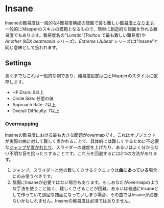 Insane
====================

Insaneの難易度は一般的な4難易度構成の譜面で最も難しい[難易度となります](/wiki/Difficulties)。一般的にMapperのスキルの模範となるもので、簡単に創造的な譜面を作れる難易度でもあります。難易度名の"Lunatic"(*Touhou* で最も難しい難易度)や *Another* (*IIDX beatmania* シリーズ)、*Extreme* (*Jubeat* シリーズ)は"Insane"と同じ意味として扱われます。

Settings
--------

あくまでもこれは一般的な例であり、難易度設定は曲とMapperのスタイルに依存します。

-   HP Drain: 6以上
-   Circle Size: 任意の値
-   Approach Rate: 7以上
-   Overall Difficulty: 7以上

### Overmapping

Insaneの難易度における最も大きな問題がovermapです。これはオブジェクトが実際の曲に対して難しく置かれることで、具体的には難しくするために不必要な[ジャンプが置かれたり](/wiki/Mapping_Techniques/Jump)、スライダーの速度を上げたり、あるいはよく分からない不明な音を拾ったりすることです。これらを回避するには2つの方法があります。

1.  ジャンプ、スライダーと他の難しくさせるテクニックは**曲にあっている**場合にのみ使うべきです。
2.  譜面にInsaneが必要ではない場合もあります。もしあなたがovermapのような手法を使うこと無く、難しくさせることが困難、あるいは普通にInsaneとして作っていて退屈な譜面になっていしまう場合、その曲ではInsaneが必要ないかもしれません。Insaneの難易度は必須ではありません。
